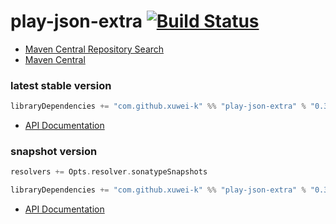 # play-json-extra [![Build Status](https://secure.travis-ci.org/xuwei-k/play-json-extra.png)](http://travis-ci.org/xuwei-k/play-json-extra)


- [Maven Central Repository Search](http://search.maven.org/#search%7Cga%7C1%7Cg%3A%22com.github.xuwei-k%22%20AND%20a%3A%22play-json-extra_2.10%22)
- [Maven Central](http://repo1.maven.org/maven2/com/github/xuwei-k/play-json-extra_2.10/)


### latest stable version

```scala
libraryDependencies += "com.github.xuwei-k" %% "play-json-extra" % "0.3.0-RC1"
```

- [API Documentation](https://oss.sonatype.org/service/local/repositories/releases/archive/com/github/xuwei-k/play-json-extra_2.10/0.3.0-RC1/play-json-extra_2.10-0.3.0-RC1-javadoc.jar/!/index.html)

### snapshot version

```scala
resolvers += Opts.resolver.sonatypeSnapshots

libraryDependencies += "com.github.xuwei-k" %% "play-json-extra" % "0.3.0-SNAPSHOT"
```

- [API Documentation](https://oss.sonatype.org/service/local/repositories/snapshots/archive/com/github/xuwei-k/play-json-extra_2.10/0.3.0-SNAPSHOT/play-json-extra_2.10-0.3.0-SNAPSHOT-javadoc.jar/!/index.html)


